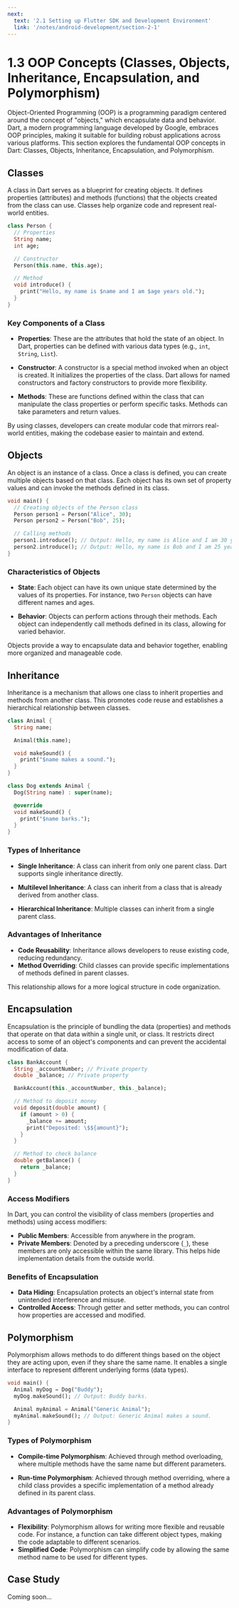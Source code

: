 ```yaml
---
next:
  text: '2.1 Setting up Flutter SDK and Development Environment'
  link: '/notes/android-development/section-2-1'
---
```


# 1.3 OOP Concepts (Classes, Objects, Inheritance, Encapsulation, and Polymorphism)

Object-Oriented Programming (OOP) is a programming paradigm centered around the concept of "objects," which encapsulate data and behavior. Dart, a modern programming language developed by Google, embraces OOP principles, making it suitable for building robust applications across various platforms. This section explores the fundamental OOP concepts in Dart: Classes, Objects, Inheritance, Encapsulation, and Polymorphism.

## Classes

A class in Dart serves as a blueprint for creating objects. It defines properties (attributes) and methods (functions) that the objects created from the class can use. Classes help organize code and represent real-world entities.

```dart
class Person {
  // Properties
  String name;
  int age;

  // Constructor
  Person(this.name, this.age);

  // Method
  void introduce() {
    print("Hello, my name is $name and I am $age years old.");
  }
}
```

### Key Components of a Class

- **Properties**: These are the attributes that hold the state of an object. In Dart, properties can be defined with various data types (e.g., `int`, `String`, `List`).

- **Constructor**: A constructor is a special method invoked when an object is created. It initializes the properties of the class. Dart allows for named constructors and factory constructors to provide more flexibility.

- **Methods**: These are functions defined within the class that can manipulate the class properties or perform specific tasks. Methods can take parameters and return values.

By using classes, developers can create modular code that mirrors real-world entities, making the codebase easier to maintain and extend.

## Objects

An object is an instance of a class. Once a class is defined, you can create multiple objects based on that class. Each object has its own set of property values and can invoke the methods defined in its class.

```dart
void main() {
  // Creating objects of the Person class
  Person person1 = Person("Alice", 30);
  Person person2 = Person("Bob", 25);

  // Calling methods
  person1.introduce(); // Output: Hello, my name is Alice and I am 30 years old.
  person2.introduce(); // Output: Hello, my name is Bob and I am 25 years old.
}
```

### Characteristics of Objects

- **State**: Each object can have its own unique state determined by the values of its properties. For instance, two `Person` objects can have different names and ages.

- **Behavior**: Objects can perform actions through their methods. Each object can independently call methods defined in its class, allowing for varied behavior.

Objects provide a way to encapsulate data and behavior together, enabling more organized and manageable code.

## Inheritance

Inheritance is a mechanism that allows one class to inherit properties and methods from another class. This promotes code reuse and establishes a hierarchical relationship between classes.

```dart
class Animal {
  String name;

  Animal(this.name);

  void makeSound() {
    print("$name makes a sound.");
  }
}

class Dog extends Animal {
  Dog(String name) : super(name);

  @override
  void makeSound() {
    print("$name barks.");
  }
}
```

### Types of Inheritance

- **Single Inheritance**: A class can inherit from only one parent class. Dart supports single inheritance directly.

- **Multilevel Inheritance**: A class can inherit from a class that is already derived from another class.

- **Hierarchical Inheritance**: Multiple classes can inherit from a single parent class.

### Advantages of Inheritance

- **Code Reusability**: Inheritance allows developers to reuse existing code, reducing redundancy.
- **Method Overriding**: Child classes can provide specific implementations of methods defined in parent classes.

This relationship allows for a more logical structure in code organization.

## Encapsulation

Encapsulation is the principle of bundling the data (properties) and methods that operate on that data within a single unit, or class. It restricts direct access to some of an object's components and can prevent the accidental modification of data.

```dart
class BankAccount {
  String _accountNumber; // Private property
  double _balance; // Private property

  BankAccount(this._accountNumber, this._balance);

  // Method to deposit money
  void deposit(double amount) {
    if (amount > 0) {
      _balance += amount;
      print("Deposited: \$${amount}");
    }
  }

  // Method to check balance
  double getBalance() {
    return _balance;
  }
}
```

### Access Modifiers

In Dart, you can control the visibility of class members (properties and methods) using access modifiers:

- **Public Members**: Accessible from anywhere in the program.
- **Private Members**: Denoted by a preceding underscore (`_`), these members are only accessible within the same library. This helps hide implementation details from the outside world.

### Benefits of Encapsulation

- **Data Hiding**: Encapsulation protects an object's internal state from unintended interference and misuse.
- **Controlled Access**: Through getter and setter methods, you can control how properties are accessed and modified.

## Polymorphism

Polymorphism allows methods to do different things based on the object they are acting upon, even if they share the same name. It enables a single interface to represent different underlying forms (data types).

```dart
void main() {
  Animal myDog = Dog("Buddy");
  myDog.makeSound(); // Output: Buddy barks.

  Animal myAnimal = Animal("Generic Animal");
  myAnimal.makeSound(); // Output: Generic Animal makes a sound.
}
```

### Types of Polymorphism

- **Compile-time Polymorphism**: Achieved through method overloading, where multiple methods have the same name but different parameters.

- **Run-time Polymorphism**: Achieved through method overriding, where a child class provides a specific implementation of a method already defined in its parent class.

### Advantages of Polymorphism

- **Flexibility**: Polymorphism allows for writing more flexible and reusable code. For instance, a function can take different object types, making the code adaptable to different scenarios.
- **Simplified Code**: Polymorphism can simplify code by allowing the same method name to be used for different types.

## Case Study

Coming soon...

